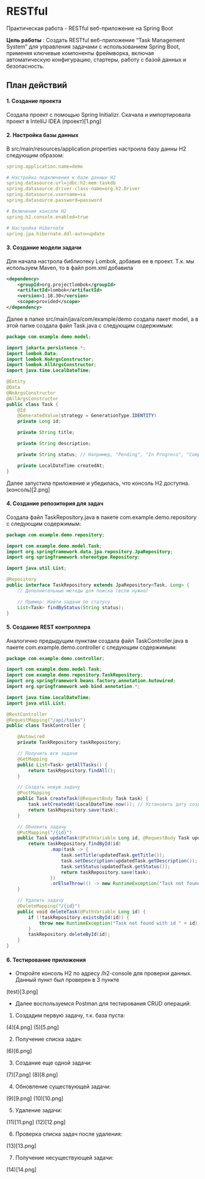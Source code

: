 # RESTful
Практическая работа - RESTful веб-приложение на Spring Boot

**Цель работы** : Создать RESTful веб-приложение “Task Management System” для управления задачами с использованием Spring Boot, применяя ключевые компоненты фреймворка, включая автоматическую конфигурацию, стартеры, работу с базой данных и безопасность.

## План действий

#### 1. Создание проекта
Создала проект с помощью Spring Initializr. Скачала и импортировала проект в IntelliJ IDEA 
(проект)[1.png]

#### 2. Настройка базы данных
В src/main/resources/application.properties настроила базу данны H2 следующим образом: 
```yml
spring.application.name=demo

# Настройка подключения к базе данных H2
spring.datasource.url=jdbc:h2:mem:taskdb
spring.datasource.driver-class-name=org.h2.Driver
spring.datasource.username=sa
spring.datasource.password=password

# Включение консоли H2
spring.h2.console.enabled=true

# Настройка Hibernate
spring.jpa.hibernate.ddl-auto=update

```

#### 3. Создание модели задачи

Для начала настрола библиотеку Lombok, добавив ее в проект. Т.к. мы используем Maven, то в файл pom.xml добавила

```xml
<dependency>
    <groupId>org.projectlombok</groupId>
    <artifactId>lombok</artifactId>
    <version>1.18.30</version>
    <scope>provided</scope>
</dependency>
```

Далее в папке src/main/java/com/example/demo создала пакет model, а в этой папке создала файл Task.java с следующим содержимым:

```java
package com.example.demo.model;

import jakarta.persistence.*;
import lombok.Data;
import lombok.NoArgsConstructor;
import lombok.AllArgsConstructor;
import java.time.LocalDateTime;

@Entity
@Data
@NoArgsConstructor
@AllArgsConstructor
public class Task {
    @Id
    @GeneratedValue(strategy = GenerationType.IDENTITY)
    private Long id;

    private String title;

    private String description;

    private String status; // Например, "Pending", "In Progress", "Completed"

    private LocalDateTime createdAt;
}

```
Далее запустила приложение и убедилась, что консоль H2 доступна. 
(консоль)[2.png]

#### 4. Создание репозитория для задач

Создала файл TaskRepository.java в пакете com.example.demo.repository с следующим содержимым:

```java
package com.example.demo.repository;

import com.example.demo.model.Task;
import org.springframework.data.jpa.repository.JpaRepository;
import org.springframework.stereotype.Repository;

import java.util.List;

@Repository
public interface TaskRepository extends JpaRepository<Task, Long> {
    // Дополнительные методы для поиска (если нужно)

    // Пример: Найти задачи по статусу
    List<Task> findByStatus(String status);
}
```

#### 5. Создание REST контроллера

Аналогично предыдущим пунктам создала файл TaskController.java в пакете com.example.demo.controller с следующим содержимым:

```java
package com.example.demo.controller;

import com.example.demo.model.Task;
import com.example.demo.repository.TaskRepository;
import org.springframework.beans.factory.annotation.Autowired;
import org.springframework.web.bind.annotation.*;

import java.time.LocalDateTime;
import java.util.List;

@RestController
@RequestMapping("/api/tasks")
public class TaskController {

    @Autowired
    private TaskRepository taskRepository;

    // Получить все задачи
    @GetMapping
    public List<Task> getAllTasks() {
        return taskRepository.findAll();
    }

    // Создать новую задачу
    @PostMapping
    public Task createTask(@RequestBody Task task) {
        task.setCreatedAt(LocalDateTime.now()); // Установить дату создания задачи
        return taskRepository.save(task);
    }

    // Обновить задачу
    @PutMapping("/{id}")
    public Task updateTask(@PathVariable Long id, @RequestBody Task updatedTask) {
        return taskRepository.findById(id)
                .map(task -> {
                    task.setTitle(updatedTask.getTitle());
                    task.setDescription(updatedTask.getDescription());
                    task.setStatus(updatedTask.getStatus());
                    return taskRepository.save(task);
                })
                .orElseThrow(() -> new RuntimeException("Task not found with id " + id)); // Лучше создать кастомное исключение
    }

    // Удалить задачу
    @DeleteMapping("/{id}")
    public void deleteTask(@PathVariable Long id) {
        if (!taskRepository.existsById(id)) {
            throw new RuntimeException("Task not found with id " + id);
        }
        taskRepository.deleteById(id);
    }
}

```
#### 6. Тестирование приложения

* Откройте консоль H2 по адресу /h2-console для проверки данных. Данный пункт был проверен в 3 пункте
  
(test)[3.png]

* Далее воспользуемся Postman для тестирования CRUD операций:

1. Создадим первую задачу, т.к. база пуста:

(4)[4.png]
(5)[5.png]

2. Получение списка задач:

(6)[6.png]

3. Создание еще одной задачи:

(7)[7.png]
(8)[8.png]

4. Обновление существующей задачи:

(9)[9.png]
(10)[10.png]

5. Удаление задачи:

(11)[11.png]
(12)[12.png]

6. Проверка списка задач после удаления:

(13)[13.png]

7. Получение несуществующей задачи:

(14)[14.png]
